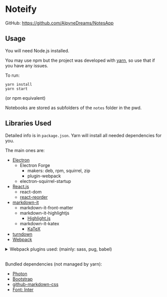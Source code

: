 # Noteify

GitHub: https://github.com/AlpyneDreams/NotesApp

## Usage

You will need Node.js installed.

You may use npm but the project was developed with [yarn](https://yarnpkg.com/), so use that if you have any issues.

To run:
```
yarn install
yarn start
```
(or npm equivalent)

Notebooks are stored as subfolders of the `notes` folder in the pwd.

## Libraries Used

Detailed info is in `package.json`. Yarn will install all needed dependencies for you.

The main ones are:
- [Electron](https://www.electronjs.org/)
    - Electron Forge
        - makers: deb, rpm, squirrel, zip
        - plugin-webpack
    - electron-squirrel-startup
- [React.js](https://reactjs.org/)
    - react-dom
    - [react-reorder](https://www.npmjs.com/package/react-reorder)
- [markdown-it](https://github.com/sindresorhus/github-markdown-css)
    - markdown-it-front-matter
    - markdown-it-highlightjs
        - [Highlight.js](https://highlightjs.org/)
    - markdown-it-katex
        - [KaTeX](https://katex.org/)
- [turndown](https://github.com/mixmark-io/turndown)
- [Webpack](https://webpack.js.org/)


<details>
<summary>Webpack plugins used: (mainly: sass, pug, babel)</summary>

- css-loader
- file-loader
- extract-loader
- node-loader
- pug-loader
    - [pug](https://pugjs.org/api/getting-started.html)
- react-refresh
    - @pmmmwh/react-refresh-webpack-plugin
- resolve-url-loader
- sass-loader
    - [sass](https://sass-lang.com/)
- babel-loader
    - [Babel](https://babeljs.io/)
    - bable-plugin-transform-react-pug
- @vercel/webpack-asset-relocator-loader
</details><br>

Bundled dependencies (not managed by yarn):
- [Photon](https://photonkit.com/)
- [Bootstrap](https://getbootstrap.com/)
- [github-markdown-css](https://github.com/sindresorhus/github-markdown-css)
- [Font: Inter](https://fonts.google.com/specimen/Inter)
